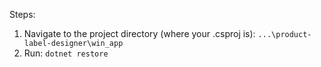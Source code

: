 Steps:

1. Navigate to the project directory (where your .csproj is):
	```...\product-label-designer\win_app```
2. Run:
	```dotnet restore```
